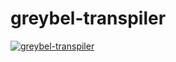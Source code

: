 # greybel-transpiler

[![greybel-transpiler](https://circleci.com/gh/ayecue/greybel-transpiler.svg?style=svg)](https://circleci.com/gh/ayecue/greybel-transpiler)
